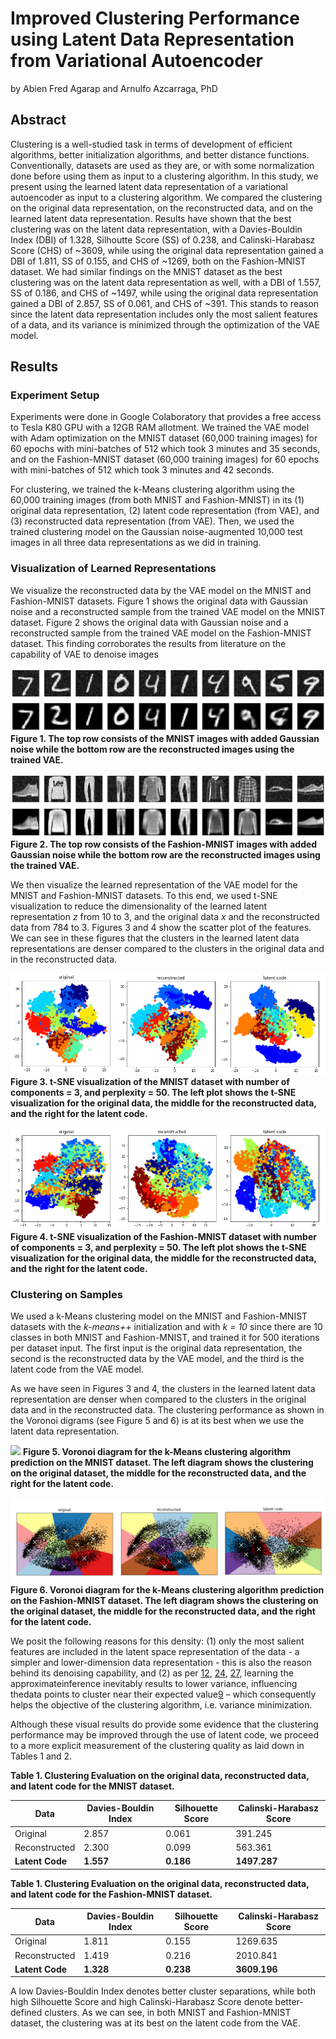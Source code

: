Improved Clustering Performance using Latent Data Representation from Variational Autoencoder
===

by Abien Fred Agarap and Arnulfo Azcarraga, PhD

## Abstract

Clustering is a well-studied task in terms of development of efficient algorithms, better initialization algorithms, and better distance functions. Conventionally, datasets are used as they are, or with some normalization done before using them as input to a clustering algorithm. In this study, we present using the learned latent data representation of a variational autoencoder as input to a clustering algorithm. We compared the clustering on the original data representation, on the reconstructed data, and on the learned latent data representation. Results have shown that the best clustering was on the latent data representation, with a Davies-Bouldin Index (DBI) of 1.328, Silhoutte Score (SS) of 0.238, and Calinski-Harabasz Score (CHS) of ~3609, while using the original data representation gained a DBI of 1.811, SS of 0.155, and CHS of ~1269, both on the Fashion-MNIST dataset. We had similar findings on the MNIST dataset as the best clustering was on the latent data representation as well, with a DBI of 1.557, SS of 0.186, and CHS of ~1497, while using the original data representation gained a DBI of 2.857, SS of 0.061, and CHS of ~391. This stands to reason since the latent data representation includes only the most salient features of a data, and its variance is minimized through the optimization of the VAE model.

## Results

### Experiment Setup
Experiments were done in Google Colaboratory that provides a free access to Tesla K80 GPU with a 12GB RAM allotment. We trained the VAE model with Adam optimization on the MNIST dataset (60,000 training images) for 60 epochs with mini-batches of 512 which took 3 minutes and 35 seconds, and on the Fashion-MNIST dataset (60,000 training images) for 60 epochs with mini-batches of 512 which took 3 minutes and 42 seconds.

For clustering, we trained the k-Means clustering algorithm using the 60,000 training images (from both MNIST and Fashion-MNIST) in its (1) original data representation, (2) latent code representation (from VAE), and (3) reconstructed data representation (from VAE). Then, we used the trained clustering model on the Gaussian noise-augmented 10,000 test images in all three data representations as we did in training.

### Visualization of Learned Representations

We visualize the reconstructed data by the VAE model on the MNIST and Fashion-MNIST datasets. Figure 1 shows the original data with Gaussian noise and a reconstructed sample from the trained VAE model on the MNIST dataset. Figure 2 shows the original data with Gaussian noise and a reconstructed sample from the trained VAE model on the Fashion-MNIST dataset. This finding corroborates the results from literature on the capability of VAE to denoise images

![](assets/mnist_noise_clean.png)
**Figure 1. The top row consists of the MNIST images with added Gaussian noise while the bottom row are the reconstructed images using the trained VAE.**

![](assets/fmnist_noise_clean.png)
**Figure 2. The top row consists of the Fashion-MNIST images with added Gaussian noise while the bottom row are the reconstructed images using the trained VAE.**

We then visualize the learned representation of the VAE model for the MNIST and Fashion-MNIST datasets. To this end, we used t-SNE visualization to reduce the dimensionality of the learned latent representation _z_ from 10 to 3, and the original data _x_ and the reconstructed data from 784 to 3. Figures 3 and 4 show the scatter plot of the features. We can see in these figures that the clusters in the learned latent data representations are denser compared to the clusters in the original data and in the reconstructed data.

![](assets/tsne_mnist.png)
**Figure 3. t-SNE visualization of the MNIST dataset with number of components = 3, and perplexity = 50. The left plot shows the t-SNE visualization for the original data, the middle for the reconstructed data, and the right for the latent code.**

![](assets/tsne_fmnist.png)
**Figure 4. t-SNE visualization of the Fashion-MNIST dataset with number of components = 3, and perplexity = 50. The left plot shows the t-SNE visualization for the original data, the middle for the reconstructed data, and the right for the latent code.**

### Clustering on Samples

We used a k-Means clustering model on the MNIST and Fashion-MNIST datasets with the *k-means++* initialization and with _k = 10_ since there are 10 classes in both MNIST and Fashion-MNIST, and trained it for 500 iterations per dataset input. The first input is the original data representation, the second is the reconstructed data by the VAE model, and the third is the latent code from the VAE model.

As we have seen in Figures 3 and 4, the clusters in the learned latent data representation are denser when compared to the clusters in the original data and in the reconstructed data. The clustering performance as shown in the Voronoi digrams (see Figure 5 and 6) is at its best when we use the latent data representation.

![](assets/clustering_mnist.png)
**Figure 5. Voronoi diagram for the k-Means clustering algorithm prediction on the MNIST dataset. The left diagram shows the clustering on the original dataset, the middle for the reconstructed data, and the right for the latent code.**

![](assets/clustering_fmnist.png)
**Figure 6. Voronoi diagram for the k-Means clustering algorithm prediction on the Fashion-MNIST dataset. The left diagram shows the clustering on the original dataset, the middle for the reconstructed data, and the right for the latent code.**

We posit the following reasons for this density: (1) only the most salient features are included in the latent space representation of the data - a simpler and lower-dimension data representation - this is also the reason behind its denoising capability, and (2) as per [12](https://arxiv.org/abs/1312.6114), [24](https://arxiv.org/abs/1401.0118), [27](https://projecteuclid.org/euclid.ba/1386166315), learning  the approximateinference inevitably results to lower variance, influencing thedata points to cluster near their expected value[9](https://www.deeplearningbook.org/) – which consequently helps the objective of the clustering algorithm, i.e. variance minimization.

Although these visual results do provide some evidence that the clustering performance may be improved through the use of latent code, we proceed to a more explicit measurement of the clustering quality as laid down in Tables 1 and 2.

**Table 1. Clustering Evaluation on the original data, reconstructed data, and latent code for the MNIST dataset.**

|Data|Davies-Bouldin Index|Silhouette Score|Calinski-Harabasz Score|
|----|--------------------|----------------|-----------------------|
|Original|2.857|0.061|391.245|
|Reconstructed|2.300|0.099|563.361|
|**Latent Code**|**1.557**|**0.186**|**1497.287**|

**Table 1. Clustering Evaluation on the original data, reconstructed data, and latent code for the Fashion-MNIST dataset.**

|Data|Davies-Bouldin Index|Silhouette Score|Calinski-Harabasz Score|
|----|--------------------|----------------|-----------------------|
|Original|1.811|0.155|1269.635|
|Reconstructed|1.419|0.216|2010.841|
|**Latent Code**|**1.328**|**0.238**|**3609.196**|

A low Davies-Bouldin Index denotes better cluster separations, while both high Silhouette Score and high Calinski-Harabasz Score denote better-defined clusters. As we can see, in both MNIST and Fashion-MNIST dataset, the clustering was at its best on the latent code from the VAE.